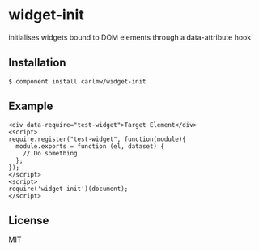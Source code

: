 
# widget-init

  initialises widgets bound to DOM elements through a data-attribute hook

## Installation

    $ component install carlmw/widget-init

## Example

    <div data-require="test-widget">Target Element</div>
    <script>
    require.register("test-widget", function(module){
      module.exports = function (el, dataset) {
        // Do something
      };
    });
    </script>
    <script>
    require('widget-init')(document);
    </script>


## License

  MIT

